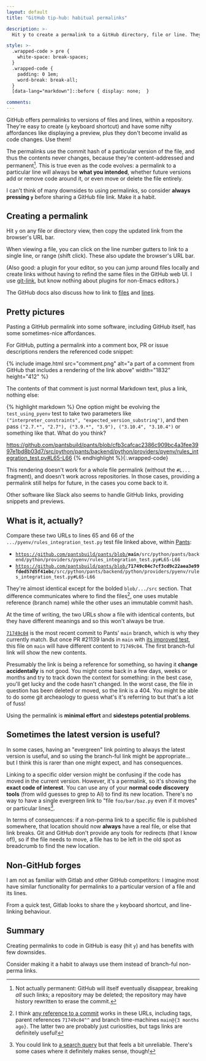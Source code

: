 ```yaml
---
layout: default
title: "GitHub tip-hub: habitual permalinks"

description: >-
  Hit y to create a permalink to a GitHub directory, file or line. They're easy to make, stable, and even render a preview in some places.

style: >-
  .wrapped-code > pre {
    white-space: break-spaces;
  }
  .wrapped-code {
    padding: 0 1em;
    word-break: break-all;
  }
  [data-lang="markdown"]::before { display: none;  }

comments:
---
```


GitHub offers permalinks to versions of files and lines, within a repository. They're easy to create (`y` keyboard shortcut) and have some nifty affordances like displaying a preview, plus they don't become invalid as code changes. Use them!

The permalinks use the commit hash of a particular version of the file, and thus the contents never changes, because they're content-addressed and permanent[^permanent]. This is true even as the code evolves: a permalink to a particular line will always be **what you intended**, whether future versions add or remove code around it, or even move or delete the file entirely.

I can't think of many downsides to using permalinks, so consider **always pressing `y`** before sharing a GitHub file link. Make it a habit.

[^permanent]: Not actually permanent: GitHub will itself eventually disappear, breaking _all_ such links; a repository may be deleted; the repository may have history rewritten to erase the commit.

## Creating a permalink

Hit `y` on any file or directory view, then copy the updated link from the browser's URL bar.

When viewing a file, you can click on the line number gutters to link to a single line, or range (shift click). These also update the browser's URL bar.

(Also good: a plugin for your editor, so you can jump around files locally and create links without having to refind the same files in the GitHub web UI. I use [git-link], but know nothing about plugins for non-Emacs editors.)

The GitHub docs also discuss how to link to [files] and [lines].

[git-link]: https://github.com/sshaw/git-link
[files]: https://docs.github.com/en/repositories/working-with-files/using-files/getting-permanent-links-to-files
[lines]: https://docs.github.com/en/get-started/writing-on-github/working-with-advanced-formatting/creating-a-permanent-link-to-a-code-snippet

## Pretty pictures

Pasting a GitHub permalink into some software, including GitHub itself, has some sometimes-nice affordances.

For GitHub, putting a permalink into a comment box, PR or issue descriptions renders the referenced code snippet:

{% include image.html src="comment.png" alt="a part of a comment from GitHub that includes a rendering of the link above" width="1832" height="412" %}

The contents of that comment is just normal Markdown text, plus a link, nothing else:

{% highlight markdown %}
One option might be evolving the `test_using_pyenv` test to take two parameters like `("interpreter_constraints", "expected_version_substring")`, and then pass `("2.7.*", "2.7"), ("3.9.*", "3.9"), ("3.10.4", "3.10.4")` or something like that. What do you think?

https://github.com/pantsbuild/pants/blob/cfb3cafcac2386c909bc4a3fee3997e1bd8b03d7/src/python/pants/backend/python/providers/pyenv/rules_integration_test.py#L65-L66
{% endhighlight %}{:.wrapped-code}

This rendering doesn't work for a whole file permalink (without the `#L...` fragment), and doesn't work across repositories. In those cases, providing a permalink still helps for future, in the cases you come back to it.

Other software like Slack also seems to handle GitHub links, providing snippets and previews.

## What is it, actually?

Compare these two URLs to lines 65 and 66 of the `.../pyenv/rules_integration_test.py` test file linked above, within [Pants](https://github.com/pantsbuild/pants):

- <code class="break-all">https://github.com/pantsbuild/pants/blob/<strong>main</strong>/src/python/pants/backend/python/providers/pyenv/rules_integration_test.py#L65-L66</code>
- <code class="break-all">https://github.com/pantsbuild/pants/blob/<strong>71749c04c7cf3cd9c22aea3e99fded57d5f41ebc</strong>/src/python/pants/backend/python/providers/pyenv/rules_integration_test.py#L65-L66</code>

They're almost identical except for the bolded `blob/.../src` section. That difference communicates where to find the files[^commitish], one uses mutable reference (branch name) while the other uses an immutable commit hash.

[^commitish]: I think [any reference to a commit](https://git-scm.com/docs/gitrevisions) works in these URLs, including tags, parent references `71749c04^^` and branch time-machines `main@{3 months ago}`. The latter two are probably just curiosities, but tags links are definitely useful!

At the time of writing, the two URLs show a file with identical contents, but they have different meanings and so this won't always be true.

[`71749c04`] is the most recent commit to Pants' `main` branch, which is why they currently match. But once PR #21139 lands in `main` with [its improved test][test], this file on `main` will have different content to `71749c04`. The first branch-ful link will show the new contents.

Presumably the link is being a reference for something, so having it **change accidentally** is not good. You might come back in a few days, weeks or months and try to track down the context for something: in the best case, you'll get lucky and the code hasn't changed. In the worst case, the file in question has been deleted or moved, so the link is a 404. You might be able to do some git archeaology to guess what's it's referring to but that's a lot of fuss!

Using the permalink is **minimal effort** and **sidesteps potential problems**.

[`71749c04`]: https://github.com/pantsbuild/pants/commit/71749c04c7cf3cd9c22aea3e99fded57d5f41ebc
[test]: https://github.com/pantsbuild/pants/pull/21139/commits/58b83e3ca63d169ce26798809de63c94a540e8f5

## Sometimes the latest version is useful?

In some cases, having an "evergreen" link pointing to always the latest version is useful, and so using the branch-ful link might be appropriate... but I think this is rarer than one might expect, and has consequences.

Linking to a specific older version might be confusing if the code has moved in the current version. However, it's a permalink, so it's showing the **exact code of interest**. You can use any of your **normal code discovery tools** (from wild guesses to grep to AI) to find its new location. There's no way to have a single evergreen link to "file `foo/bar/baz.py` even if it moves" or particular lines[^search].

[^search]: You could link to [a search query](https://github.com/search?q=repo%3Apantsbuild%2Fpants%20py_version%20test_using_pyenv&type=code) but that feels a bit unreliable. There's some cases where it definitely makes sense, though!

In terms of consequences: if a non-perma link to a specific file is published somewhere, that location should now **always** have a real file, or else that link breaks. Git and GitHub don't provide any tools for redirects (that I know of!), so if the file needs to move, a file has to be left in the old spot as breadcrumb to find the new location.

## Non-GitHub forges

I am not as familiar with Gitlab and other GitHub competitors: I imagine most have similar functionality for permalinks to a particular version of a file and its lines.

From a quick test, Gitlab looks to share the `y` keyboard shortcut, and line-linking behaviour.

## Summary

Creating permalinks to code in GitHub is easy (hit `y`) and has benefits with few downsides.

Consider making it a habit to always use them instead of branch-ful non-perma links.

